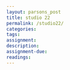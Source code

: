 ```yaml
---  
layout: parsons_post  
title: studio 22 
permalink: /studio22/  
categories:   
tags:  
assignment: 
description: 
assignment-due: 
readings: 
---  
```

